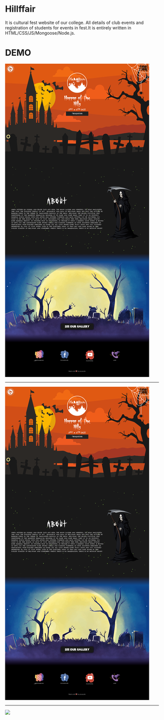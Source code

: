 # Hillffair
It is cultural fest website of our college. All details of club events and registration of students for events in fest.It is entirely written in HTML/CSS/JS/Mongoose/Node.js.

# DEMO
<img src="ss/1.png" widt="100%">

---
<img src="ss/1.png" widt="100%">

---
![](ss/3.gif)